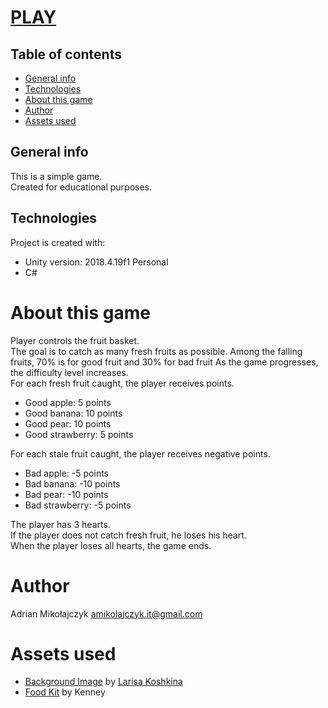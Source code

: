 # [PLAY](https://simmer.io/@adimiko/fruitcatch)

## Table of contents
* [General info](#general-info)
* [Technologies](#technologies)
* [About this game](#about-this-game)
* [Author](#author)
* [Assets used](#assets-used)

## General info
This is a simple game.  
Created for educational purposes.
	
## Technologies
Project is created with:
* Unity version: 2018.4.19f1 Personal
* C#

# About this game
Player controls the fruit basket.  
The goal is to catch as many fresh fruits as possible.
Among the falling fruits, 70% is for good fruit and 30% for bad fruit
As the game progresses, the difficulty level increases.  
For each fresh fruit caught, the player receives points. 
* Good apple: 5 points
* Good banana: 10 points
* Good pear: 10 points
* Good strawberry: 5 points

For each stale fruit caught, the player receives negative points.

* Bad apple: -5 points
* Bad banana: -10 points
* Bad pear: -10 points
* Bad strawberry: -5 points

The player has 3 hearts.  
If the player does not catch fresh fruit, he loses his heart.  
When the player loses all hearts, the game ends.  

# Author
Adrian Mikołajczyk <amikolajczyk.it@gmail.com>

# Assets used
* [Background Image](https://pixabay.com/illustrations/landscape-nature-summer-forest-4026168/)
 by <a href="https://pixabay.com/users/Larisa-K-1107275/?utm_source=link-attribution&amp;utm_medium=referral&amp;utm_campaign=image&amp;utm_content=4026168">Larisa Koshkina</a>
* [Food Kit](https://kenney.nl/assets/food-kit)
 by Kenney

